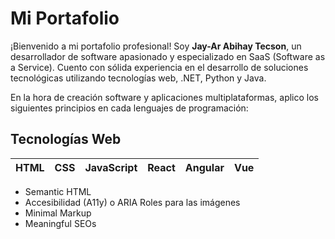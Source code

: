 # Mi Portafolio
¡Bienvenido a mi portafolio profesional! Soy <b>Jay-Ar Abihay Tecson</b>, un desarrollador de software apasionado y especializado en SaaS (Software as a Service). Cuento con sólida experiencia en el desarrollo de soluciones tecnológicas utilizando tecnologías web, .NET, Python y Java.

En la hora de creación software y aplicaciones multiplataformas, aplico los siguientes principios en cada lenguajes de programación: 
## Tecnologías Web
<table>
  <thead>
    <tr>
      <th>HTML</th>
      <th>CSS</th>
      <th>JavaScript</th>
      <th>React</th>
      <th>Angular</th>
      <th>Vue</th>
    </tr>
  </thead>
</table>
<ul>
  <li>Semantic HTML</li>
  <li>Accesibilidad (A11y) o ARIA Roles para las imágenes</li>
  <li>Minimal Markup</li>
  <li>Meaningful SEOs</li>
</ul>
